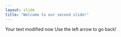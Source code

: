 ```yaml
---
layout: slide
title: "Welcome to our second slide!"
---
```

Your text modified now
Use the left arrow to go back!
